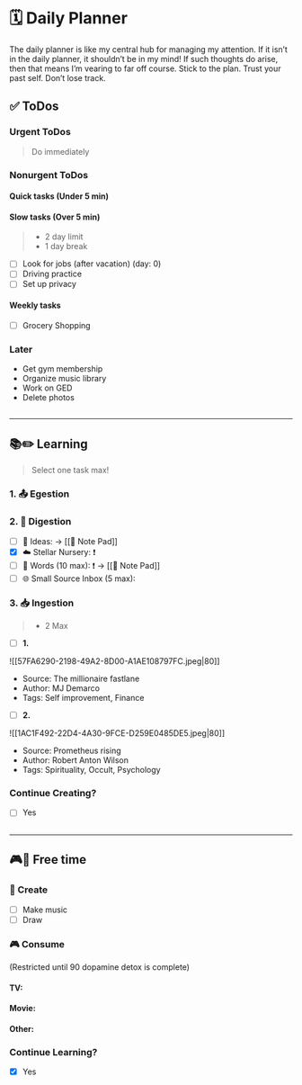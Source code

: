 # 🗓 Daily Planner

The daily planner is like my central hub for  managing my attention. If it isn’t in the daily planner, it shouldn’t be in my mind! If such thoughts do arise, then that means I’m vearing to far off course. Stick to the plan. Trust your past self. Don’t lose track.

## ✅ ToDos

### Urgent ToDos

> Do immediately



### Nonurgent ToDos

#### Quick tasks (Under 5 min)

#### Slow tasks (Over 5 min)

> - 2 day limit
> - 1 day break 

- [ ] Look for jobs (after vacation) (day: 0)
- [ ] Driving practice
- [ ] Set up privacy

#### Weekly tasks

- [ ] Grocery Shopping

### Later

- Get gym membership 
- Organize music library
- Work on GED
- Delete photos

##
___

## **📚✏️ Learning**

> Select one task max!

### 1. 📤 Egestion

### 2. 📝 Digestion

- [ ] 💭 Ideas:  -> [[📝 Note Pad]]
- [x] ☁️ Stellar Nursery: ❗️
- [ ] 💬 Words (10 max): ❗️ -> [[📝 Note Pad]]
- [ ] 🌐 Small Source Inbox (5 max):  

### 3. 📥 Ingestion

> - 2 Max

- [ ] **1.** 

![[57FA6290-2198-49A2-8D00-A1AE108797FC.jpeg|80]]
- Source: The millionaire fastlane
- Author: MJ Demarco
- Tags: Self improvement, Finance 

>
- [ ] **2.**

![[1AC1F492-22D4-4A30-9FCE-D259E0485DE5.jpeg|80]]
- Source: Prometheus rising
- Author: Robert Anton Wilson
- Tags: Spirituality, Occult, Psychology

### Continue Creating?

- [ ] Yes

##
___

## **🎮🎨 Free time**

### 🎨 Create

- [ ] Make music
- [ ] Draw

### 🎮 Consume

(Restricted until 90 dopamine detox is complete)

#### TV:



#### Movie: 



#### Other:



### Continue Learning?

- [x] Yes

